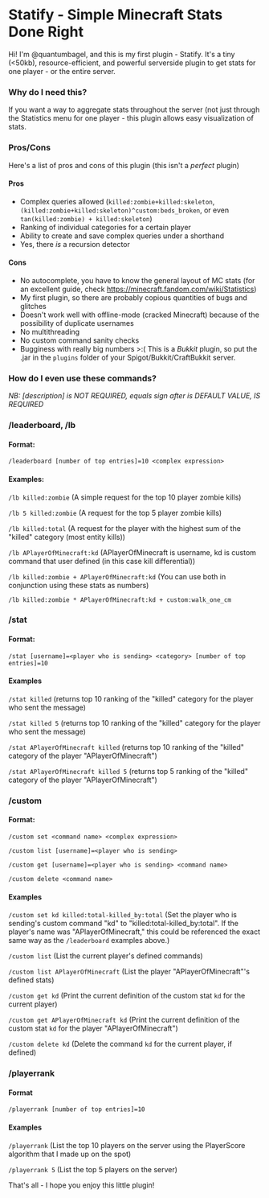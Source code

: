 # Statify - Simple Minecraft Stats Done Right

Hi! I'm @quantumbagel, and this is my first plugin - Statify. It's a tiny (<50kb), resource-efficient, and powerful serverside plugin to get stats for one player - or the entire server.

### Why do I need this?

If you want a way to aggregate stats throughout the server (not just through the Statistics menu for one player - this plugin allows easy visualization of stats.


### Pros/Cons

Here's a list of pros and cons of this plugin (this isn't a *perfect* plugin)

#### Pros

* Complex queries allowed (`killed:zombie+killed:skeleton`, `(killed:zombie+killed:skeleton)^custom:beds_broken`, or even `tan(killed:zombie) + killed:skeleton`)
* Ranking of individual categories for a certain player
* Ability to create and save complex queries under a shorthand
* Yes, there *is* a recursion detector

#### Cons
* No autocomplete, you have to know the general layout of MC stats (for an excellent guide, check https://minecraft.fandom.com/wiki/Statistics)
* My first plugin, so there are probably copious quantities of bugs and glitches
* Doesn't work well with offline-mode (cracked Minecraft) because of the possibility of duplicate usernames
* No multithreading
* No custom command sanity checks
* Bugginess with really big numbers >:(
This is a *Bukkit* plugin, so put the .jar in the `plugins` folder of your Spigot/Bukkit/CraftBukkit server. 


### How do I even use these commands?
*NB: [description] is NOT REQUIRED, equals sign after is DEFAULT VALUE, <description> IS REQUIRED*
### /leaderboard, /lb


#### Format:


`/leaderboard [number of top entries]=10 <complex expression>`


#### Examples:


`/lb killed:zombie` (A simple request for the top 10 player zombie kills)


`/lb 5 killed:zombie` (A request for the top 5 player zombie kills)




`/lb killed:total` (A request for the player with the highest sum of the "killed" category (most entity kills))


`/lb APlayerOfMinecraft:kd` (APlayerOfMinecraft is username, kd is custom command that user defined (in this case kill differential))


`/lb killed:zombie + APlayerOfMinecraft:kd` (You can use both in conjunction using these stats as numbers)


`/lb killed:zombie * APlayerOfMinecraft:kd + custom:walk_one_cm`

### /stat
#### Format:


`/stat [username]=<player who is sending> <category> [number of top entries]=10`


#### Examples


`/stat killed` (returns top 10 ranking of the "killed" category for the player who sent the message)


`/stat killed 5` (returns top 10 ranking of the "killed" category for the player who sent the message)


`/stat APlayerOfMinecraft killed` (returns top 10 ranking of the "killed" category of the player "APlayerOfMinecraft")


`/stat APlayerOfMinecraft killed 5` (returns top 5 ranking of the "killed" category of the player "APlayerOfMinecraft")


### /custom


#### Format:


`/custom set <command name> <complex expression>`


`/custom list [username]=<player who is sending>`


`/custom get [username]=<player who is sending> <command name>`


`/custom delete <command name>`


#### Examples


`/custom set kd killed:total-killed_by:total` (Set the player who is sending's custom command "kd" to "killed:total-killed_by:total". If the player's name was "APlayerOfMinecraft," this could be referenced the exact same way as the `/leaderboard` examples above.)


`/custom list` (List the current player's defined commands)


`/custom list APlayerOfMinecraft` (List the player "APlayerOfMinecraft"'s defined stats)


`/custom get kd` (Print the current definition of the custom stat `kd` for the current player)


`/custom get APlayerOfMinecraft kd` (Print the current definition of the custom stat `kd` for the player "APlayerOfMinecraft")


`/custom delete kd` (Delete the command `kd` for the current player, if defined)


### /playerrank


#### Format


`/playerrank [number of top entries]=10`


#### Examples


`/playerrank` (List the top 10 players on the server using the PlayerScore algorithm that I made up on the spot)


`/playerrank 5` (List the top 5 players on the server)


That's all - I hope you enjoy this little plugin!
